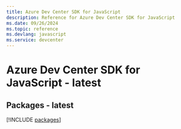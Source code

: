 ```yaml
---
title: Azure Dev Center SDK for JavaScript
description: Reference for Azure Dev Center SDK for JavaScript
ms.date: 09/26/2024
ms.topic: reference
ms.devlang: javascript
ms.service: devcenter
---
```

# Azure Dev Center SDK for JavaScript - latest
## Packages - latest
[!INCLUDE [packages](dev-center-index.md)]